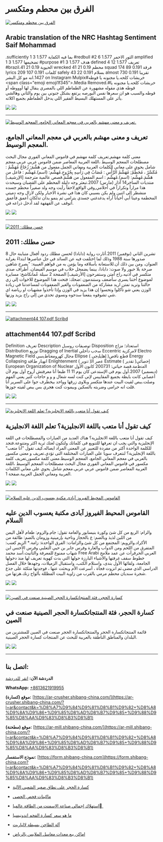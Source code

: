 # الفرق بين محطم ومتكسر

<a href="https://swt.shibang-china.com/?l=ar&img&k=%D8%A7%D9%84%D9%81%D8%B1%D9%82+%D8%A8%D9%8A%D9%86+%D9%85%D8%AD%D8%B7%D9%85+%D9%88%D9%85%D8%AA%D9%83%D8%B3%D8%B1" target="_blank">![الفرق بين محطم ومتكسر](http://static.shibang-china.com/all-800x300/1029.jpg)</a>

## Arabic translation of the NRC Hashtag Sentiment Saif Mohammad
.sufficiently بما فيه الكفاية 1.577 3 1 #redbull #الثور الاحمر 1.577 6 2 amplified تضخيمها 1.577 3 1 #purpose #هدف 1.577 3 1 defined تعريف 1.577 12 4 #brazil.الحيوية 0.19 21 41 wrecked محطم 0.19 21 41 squad فرقة 0.191 89 174 lyrics كلمات 0.191 107 209 safely بسلام 0.191 22 43 almost تقريبا 0.191 730 1427.انه مو كل البشر on Instagram Mulpix#خربشات كلحه.يا مجنونه يا قوطه &lt;span class=&quot;emoji emoji1f345&quot;&gt;.Media Removed.#خربشات كلحه.يا مجنونه يا قوطه هذي مقوله مشهورة عن الطماطم اللي بالمصري ينقال لها أوووطه أو قوطه.والسبب هو ان سعرها نفس البورصه يرتفع بشكل جنوني بين يوم والثاني وهالشي يأثر على المستهلك البسيط الفقير اللي يدخل الطماطم بجميع اكلاته.


<a href="https://whatsapp.shibangsoft.com/WhatsApp.php" target="_blank" title="WhatsApp">![](http://static.shibang-china.com/icon/whatsapp.png)</a> <a href="https://swt.shibang-china.com/?l=ar&icon&k=%D8%A7%D9%84%D9%81%D8%B1%D9%82+%D8%A8%D9%8A%D9%86+%D9%85%D8%AD%D8%B7%D9%85+%D9%88%D9%85%D8%AA%D9%83%D8%B3%D8%B1" target="_blank">![](http://static.shibang-china.com/icon/chat-ar.png)</a>

---

<a href="https://swt.shibang-china.com/?l=ar&img&k=%D8%A7%D9%84%D9%81%D8%B1%D9%82+%D8%A8%D9%8A%D9%86+%D9%85%D8%AD%D8%B7%D9%85+%D9%88%D9%85%D8%AA%D9%83%D8%B3%D8%B1" target="_blank">![تعريف و معنى مهشم بالعربي في معجم المعاني الجامع، المعجم الوسيط.](http://static.shibang-china.com/all-800x300/1055.jpg)</a>

## تعريف و معنى مهشم بالعربي في معجم المعاني الجامع، المعجم الوسيط.
معنى كلمة مهشم,تعريف كلمة مهشم في قاموس المعاني الفوري مجال البحث مصطلحات المعجم الوسيط ،اللغة العربية المعاصر ضمن قاموس عربي عربي.معجم شامل يحوي على معاني الكلمات العربية ومعاني الجمل.مفعول من هَشَّمَ; زُجَاجٌ مُهَشَّمٌ : مُكَسَّرٌ ، مُحَطَّمٌ; مُهَشَّمُ الرَّأْسِ : مُصَابٌ فِي رَأْسِهِ بِجُرُوحٍ.مُهشِّم: (اسم).مُهشِّم : فاعل من هَشَّمَ.مُهشَّم: (اسم).مُهشَّم : اسم المفعول من هَشَّمَ.قصص عالمية مترجمة [الإرشيف] منتديات الساخر14 آذار (مارس) 2007.تبعثر وجه دليلة المحطم على القضبان وسيحدث هذا مراراً وتكراراً في أحلامي,وفي الواقع,لاحقاً رأيت وجه ولد صغيراً محطم جسده منشطر إلى اثنين ولم يكن بسببي كان هذا في نشرة الاخبار ولكن لازال وجه دميتي المحطمة وعينا أبي أحياناً أراه يدغدغني جسدي يترامى ثم ينمو يدان تدلكان أعمق فأعمق أتوقف عن القهقهة لقد أدخل ذراعه في.


<a href="https://whatsapp.shibangsoft.com/WhatsApp.php" target="_blank" title="WhatsApp">![](http://static.shibang-china.com/icon/whatsapp.png)</a> <a href="https://swt.shibang-china.com/?l=ar&icon&k=%D8%A7%D9%84%D9%81%D8%B1%D9%82+%D8%A8%D9%8A%D9%86+%D9%85%D8%AD%D8%B7%D9%85+%D9%88%D9%85%D8%AA%D9%83%D8%B3%D8%B1" target="_blank">![](http://static.shibang-china.com/icon/chat-ar.png)</a>

---

<a href="https://swt.shibang-china.com/?l=ar&img&k=%D8%A7%D9%84%D9%81%D8%B1%D9%82+%D8%A8%D9%8A%D9%86+%D9%85%D8%AD%D8%B7%D9%85+%D9%88%D9%85%D8%AA%D9%83%D8%B3%D8%B1" target="_blank">![حسن مطلك: 2011](http://static.shibang-china.com/all-800x300/1201.jpg)</a>

## حسن مطلك: 2011
8 تشرين الثاني (نوفمبر) 2011.أثارت رواية (دابادا) لحسن مطلك ردود أفعال متباينة حال صدورها سنة 1988 وذلك لما اختلفت فيه عن السائد في جل عناصرها ابتداءً بغرابة العنوان، ومن بين ذلك أن.للاستعانة بأسلافه وما يؤمن به من قواهم الغيبية: &quot;يصرخ شاهين صرخة بلا حبور ولا صوت: دابادا، بينما يضمحل حلاب في موسم الفيضان، أطراف صدى متكسر في أذنيه.راح أمتن وستفرحون [الأرشيف] الصفحة 2 سبلة عُمانكاشخ: مسايرة لموضوع أختنا يسرى سأضعف وستندمون :ضحك: فتحت هذا الموضوع للاخوات إلي زي حالتنا وتريد تمتن اريد مشاركة من الضعفونات والغير الضعفونات لمساعدتنا في زيادة الوزن يعني شو تأكلوا وتحسوا إن هذا يزيد في الوزن وإذا تأخذوا مشهيات او رياضة اي شي تشوفوه ينفعنا سدحوه ونسوي تحدي من إلي راح يزيد وزنها.


<a href="https://whatsapp.shibangsoft.com/WhatsApp.php" target="_blank" title="WhatsApp">![](http://static.shibang-china.com/icon/whatsapp.png)</a> <a href="https://swt.shibang-china.com/?l=ar&icon&k=%D8%A7%D9%84%D9%81%D8%B1%D9%82+%D8%A8%D9%8A%D9%86+%D9%85%D8%AD%D8%B7%D9%85+%D9%88%D9%85%D8%AA%D9%83%D8%B3%D8%B1" target="_blank">![](http://static.shibang-china.com/icon/chat-ar.png)</a>

---

<a href="https://swt.shibang-china.com/?l=ar&img&k=%D8%A7%D9%84%D9%81%D8%B1%D9%82+%D8%A8%D9%8A%D9%86+%D9%85%D8%AD%D8%B7%D9%85+%D9%88%D9%85%D8%AA%D9%83%D8%B3%D8%B1" target="_blank">![attachment44 107.pdf Scribd](http://static.shibang-china.com/all-800x300/32.jpg)</a>

## attachment44 107.pdf Scribd
Definition ﺗﻌرﻳف Description ﺗوﺻﻳﻔﺎت روﺳﻳﻝ Disposition اﺳﺗﻌداد؛ ﻣزاج Distribution ﺗوزﻳﻊ Dragging of Inertial ﺳﺣب داﺧﻠﻲ Eccentric ﻻﻣرﻛزﻳﺔ Electro Magnetic Field ﻣﺟﺎﻝ ﻛﻬروﻣﻐﻧﺎطﻳﺳﻲ Ellipse ( إﻫﻠﻳﻠﻳﺟﻲ )ﻗطﻊ ﻧﺎﻗص Energy Collapsing اﻧﻬﻳﺎر طﺎﻗﺔ Enlightenment ( ﺗﻧوﻳر )ﻋﺻر اﻟ Estimate ( ﺗﻘدﻳر )إﺣﺻﺎﺋﻲ European Organization of Nuclear اﻟﻣﻧظﻣﺔ.قصة حياتي: 200731 كانون الأول (ديسمبر) 2007.أول يوم فى الإستدعى كان يوم 11 11 طبعا أنا معرفتش أروح أول يوم لأن أعصابى كانت بايظة بجميع المقاييس لإنى كنت لسه شغال و و و حاجات كتير يعنى المهم وصلت.ببص لقيت البيت عندها متكسر وبلاوى زرقها وواحد بيخطرف جوا على السرير أنا قلت انه حرامى وضربته بالسكين وبيموت كنت هجري بس ببص لقيته جوزها.


<a href="https://whatsapp.shibangsoft.com/WhatsApp.php" target="_blank" title="WhatsApp">![](http://static.shibang-china.com/icon/whatsapp.png)</a> <a href="https://swt.shibang-china.com/?l=ar&icon&k=%D8%A7%D9%84%D9%81%D8%B1%D9%82+%D8%A8%D9%8A%D9%86+%D9%85%D8%AD%D8%B7%D9%85+%D9%88%D9%85%D8%AA%D9%83%D8%B3%D8%B1" target="_blank">![](http://static.shibang-china.com/icon/chat-ar.png)</a>

---

<a href="https://swt.shibang-china.com/?l=ar&img&k=%D8%A7%D9%84%D9%81%D8%B1%D9%82+%D8%A8%D9%8A%D9%86+%D9%85%D8%AD%D8%B7%D9%85+%D9%88%D9%85%D8%AA%D9%83%D8%B3%D8%B1" target="_blank">![كيف تقول أنا متعب باللغة الانجليزية؟ تعلم اللغة الانجليزية](http://static.shibang-china.com/all-800x300/1164.jpg)</a>

## كيف تقول أنا متعب باللغة الانجليزية؟ تعلم اللغة الانجليزية
كيف تقول أنا متعب باللغة الانجليزية؟ هناك العديد من العبارات والمصطلحات في اللغة الإنجليزية والتي يجب ان تعرفها للتنويع فى كلماتك ولتكون لغتك ثرية اكثر ومتنوعة.فتجد للكلمة الواحدة أكثر من مفردة للتعبير عن المعنى المراد ايصاله.كيف تقول &quot;أنا متعب&quot; باللغة الإنجليزية؟ لنتعرف سويا على العبارات المختلفة التى تؤدي.تعريف و معنى مكسور بالعربي في معجم المعاني الجامع، المعجم الوسيط.معنى كلمة مكسور,تعريف كلمة مكسور في قاموس المعاني الفوري مجال البحث مصطلحات المعجم الوسيط ،اللغة العربية المعاصر ضمن قاموس عربي عربي.معجم شامل يحوي على معاني الكلمات العربية ومعاني الجمل العربية.صفحة 1.


<a href="https://whatsapp.shibangsoft.com/WhatsApp.php" target="_blank" title="WhatsApp">![](http://static.shibang-china.com/icon/whatsapp.png)</a> <a href="https://swt.shibang-china.com/?l=ar&icon&k=%D8%A7%D9%84%D9%81%D8%B1%D9%82+%D8%A8%D9%8A%D9%86+%D9%85%D8%AD%D8%B7%D9%85+%D9%88%D9%85%D8%AA%D9%83%D8%B3%D8%B1" target="_blank">![](http://static.shibang-china.com/icon/chat-ar.png)</a>

---

<a href="https://swt.shibang-china.com/?l=ar&img&k=%D8%A7%D9%84%D9%81%D8%B1%D9%82+%D8%A8%D9%8A%D9%86+%D9%85%D8%AD%D8%B7%D9%85+%D9%88%D9%85%D8%AA%D9%83%D8%B3%D8%B1" target="_blank">![القاموس المحيط الفيروز آبادى مكتبة يعسوب الدين عليه السلام](http://static.shibang-china.com/all-800x300/786.jpg)</a>

## القاموس المحيط الفيروز آبادى مكتبة يعسوب الدين عليه السلام
والزام: الربع من كل شئ وكورة بنيسابور والعامة تقول: جام.والزوم: طعام لأهل اليمن من اللبن لذيذ وبالضم: ع بالحجاز وناحية بإرمينية.وزومان بالضم: طائفة من الأكراد.والزويم: المجتمع من كل شئ.والزامات: الفرق الواحدة: زامة.* الزيم كعنب: المتفرق من اللحم ومن الدواب والغارة وفرس جابر بن حيي التغلبي وفرس الأخنس ابن شهاب ممنوع للمعرفة والتأنيث.أسد محمد Free Arabi العربي الحرقرأت عن عمد ملامح خطوط سقف غرفتها والأشياء البارزة حولها التي بدت كهوية تعريف لها منذ دخولها الجامعة، ولقائها الأول بندى، واستلام الكتب، واستقبال الزميلات، وجهدها خلال الفصل الدراسي الذي مضى.ثم انزوت فجأة ، أسرعت الأم وبحثت عنها ، فوجدتها متكئة على جذع شجرة سنديان محطم مرمي بالقرب من زاوية البيت المظللة بألواح زنك.هزتها من.


<a href="https://whatsapp.shibangsoft.com/WhatsApp.php" target="_blank" title="WhatsApp">![](http://static.shibang-china.com/icon/whatsapp.png)</a> <a href="https://swt.shibang-china.com/?l=ar&icon&k=%D8%A7%D9%84%D9%81%D8%B1%D9%82+%D8%A8%D9%8A%D9%86+%D9%85%D8%AD%D8%B7%D9%85+%D9%88%D9%85%D8%AA%D9%83%D8%B3%D8%B1" target="_blank">![](http://static.shibang-china.com/icon/chat-ar.png)</a>

---

<a href="https://swt.shibang-china.com/?l=ar&img&k=%D8%A7%D9%84%D9%81%D8%B1%D9%82+%D8%A8%D9%8A%D9%86+%D9%85%D8%AD%D8%B7%D9%85+%D9%88%D9%85%D8%AA%D9%83%D8%B3%D8%B1" target="_blank">![كسارة الحجر، فئة المنتجاتكسارة الحجر الصينية صنعت في الصين](http://static.shibang-china.com/all-800x300/531.jpg)</a>

## كسارة الحجر، فئة المنتجاتكسارة الحجر الصينية صنعت في الصين
قائمة المنتجاتكسارة الحجر والمنتجاتكسارة الحجر صنعت في الصين للمشترين من البلدان والمناطق الناطقة بالعربية للبحث عن المنتجات كسارة الحجر الصينية.

<a href="https://whatsapp.shibangsoft.com/WhatsApp.php" target="_blank" title="WhatsApp">![](http://static.shibang-china.com/icon/whatsapp.png)</a> <a href="https://swt.shibang-china.com/?l=ar&icon&k=%D8%A7%D9%84%D9%81%D8%B1%D9%82+%D8%A8%D9%8A%D9%86+%D9%85%D8%AD%D8%B7%D9%85+%D9%88%D9%85%D8%AA%D9%83%D8%B3%D8%B1" target="_blank">![](http://static.shibang-china.com/icon/chat-ar.png)</a>

---
## اتصل بنا:

**الدردشة الآن:** [انقر للدردشة](https://swt.shibang-china.com?l=ar&contact&k=%D8%A7%D9%84%D9%81%D8%B1%D9%82+%D8%A8%D9%8A%D9%86+%D9%85%D8%AD%D8%B7%D9%85+%D9%88%D9%85%D8%AA%D9%83%D8%B3%D8%B1)

**WhatsApp:**  [+8613621919955](https://whatsapp.shibangsoft.com/WhatsApp.php)

**موقع (كسارة):** [https://ar-crusher.shibang-china.com/](https://ar-crusher.shibang-china.com/?l=ar&contact&k=%D8%A7%D9%84%D9%81%D8%B1%D9%82+%D8%A8%D9%8A%D9%86+%D9%85%D8%AD%D8%B7%D9%85+%D9%88%D9%85%D8%AA%D9%83%D8%B3%D8%B1)

**موقع (مطحنة):** [https://ar-mill.shibang-china.com/](https://ar-mill.shibang-china.com/?l=ar&contact&k=%D8%A7%D9%84%D9%81%D8%B1%D9%82+%D8%A8%D9%8A%D9%86+%D9%85%D8%AD%D8%B7%D9%85+%D9%88%D9%85%D8%AA%D9%83%D8%B3%D8%B1)

**نموذج الاستفسار:** [https://form.shibang-china.com](https://form.shibang-china.com?l=ar&contact&k=%D8%A7%D9%84%D9%81%D8%B1%D9%82+%D8%A8%D9%8A%D9%86+%D9%85%D8%AD%D8%B7%D9%85+%D9%88%D9%85%D8%AA%D9%83%D8%B3%D8%B1)

* [كسارة الحجر على نطاق صغير الشعبي الآلية](../25/%D9%83%D8%B3%D8%A7%D8%B1%D8%A9%20%D8%A7%D9%84%D8%AD%D8%AC%D8%B1%20%D8%B9%D9%84%D9%89%20%D9%86%D8%B7%D8%A7%D9%82%20%D8%B5%D8%BA%D9%8A%D8%B1%20%D8%A7%D9%84%D8%B4%D8%B9%D8%A8%D9%8A%20%D8%A7%D9%84%D8%A2%D9%84%D9%8A%D8%A9.md)

* [ماكينات فحص الحصى](../25/%D9%85%D8%A7%D9%83%D9%8A%D9%86%D8%A7%D8%AA%20%D9%81%D8%AD%D8%B5%20%D8%A7%D9%84%D8%AD%D8%B5%D9%89.md)

* [استهلاك إجمالي صناعة الإسمنت من الطاقة عالميا ً](../21/%D8%A7%D8%B3%D8%AA%D9%87%D9%84%D8%A7%D9%83%20%D8%A5%D8%AC%D9%85%D8%A7%D9%84%D9%8A%20%D8%B5%D9%86%D8%A7%D8%B9%D8%A9%20%D8%A7%D9%84%D8%A5%D8%B3%D9%85%D9%86%D8%AA%20%D9%85%D9%86%20%D8%A7%D9%84%D8%B7%D8%A7%D9%82%D8%A9%20%D8%B9%D8%A7%D9%84%D9%85%D9%8A%D8%A7%20%D9%8B.md)

* [ما هو سعر كسارة الفحم اندونيسيا](../22/%D9%85%D8%A7%20%D9%87%D9%88%20%D8%B3%D8%B9%D8%B1%20%D9%83%D8%B3%D8%A7%D8%B1%D8%A9%20%D8%A7%D9%84%D9%81%D8%AD%D9%85%20%D8%A7%D9%86%D8%AF%D9%88%D9%86%D9%8A%D8%B3%D9%8A%D8%A7.md)

* [آلة الطاحن بسيطة لالباريت](../23/%D8%A2%D9%84%D8%A9%20%D8%A7%D9%84%D8%B7%D8%A7%D8%AD%D9%86%20%D8%A8%D8%B3%D9%8A%D8%B7%D8%A9%20%D9%84%D8%A7%D9%84%D8%A8%D8%A7%D8%B1%D9%8A%D8%AA.md)

* [اماكن بيع معدات مغاسل الملابس بالرياض](../22/%D8%A7%D9%85%D8%A7%D9%83%D9%86%20%D8%A8%D9%8A%D8%B9%20%D9%85%D8%B9%D8%AF%D8%A7%D8%AA%20%D9%85%D8%BA%D8%A7%D8%B3%D9%84%20%D8%A7%D9%84%D9%85%D9%84%D8%A7%D8%A8%D8%B3%20%D8%A8%D8%A7%D9%84%D8%B1%D9%8A%D8%A7%D8%B6.md)
